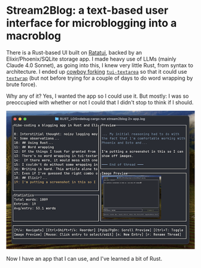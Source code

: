 # Stream2Blog: a text-based user interface for microblogging into a macroblog

There is a Rust-based UI built on [Ratatui](https://ratatui.rs/), backed by an Elixir/Phoenix/SQLite storage app. I made heavy use of LLMs (mainly Claude 4.0 Sonnet), as going into this, I knew very little Rust, from syntax to architecture. I ended up [cowboy forking](https://github.com/clutterstack/tui-textarea) [`tui-textarea`](https://github.com/rhysd/tui-textarea) so that it could use [`textwrap`](https://github.com/mgeisler/textwrap) (but not before trying for a couple of days to do word wrapping by brute force).

Why any of it? Yes, I wanted the app so I could use it. But mostly: I was so preoccupied with whether or not I could that I didn't stop to think if I should. 

![Screenshot of the TUI with panes for a thread entry list, text preview, image preview, word stats, and help for commands. I assume accessibility sucks on this app.](./docs/screenie.png)

Now I have an app that I can use, and I've learned a bit of Rust.

